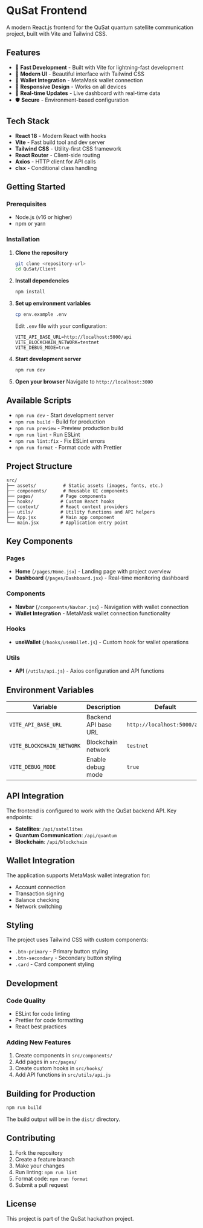 # QuSat Frontend

A modern React.js frontend for the QuSat quantum satellite communication project, built with Vite and Tailwind CSS.

## Features

- 🚀 **Fast Development** - Built with Vite for lightning-fast development
- 🎨 **Modern UI** - Beautiful interface with Tailwind CSS
- 🔗 **Wallet Integration** - MetaMask wallet connection
- 📱 **Responsive Design** - Works on all devices
- 🔄 **Real-time Updates** - Live dashboard with real-time data
- 🛡️ **Secure** - Environment-based configuration

## Tech Stack

- **React 18** - Modern React with hooks
- **Vite** - Fast build tool and dev server
- **Tailwind CSS** - Utility-first CSS framework
- **React Router** - Client-side routing
- **Axios** - HTTP client for API calls
- **clsx** - Conditional class handling

## Getting Started

### Prerequisites

- Node.js (v16 or higher)
- npm or yarn

### Installation

1. **Clone the repository**
   ```bash
   git clone <repository-url>
   cd QuSat/Client
   ```

2. **Install dependencies**
   ```bash
   npm install
   ```

3. **Set up environment variables**
   ```bash
   cp env.example .env
   ```
   Edit `.env` file with your configuration:
   ```env
   VITE_API_BASE_URL=http://localhost:5000/api
   VITE_BLOCKCHAIN_NETWORK=testnet
   VITE_DEBUG_MODE=true
   ```

4. **Start development server**
   ```bash
   npm run dev
   ```

5. **Open your browser**
   Navigate to `http://localhost:3000`

## Available Scripts

- `npm run dev` - Start development server
- `npm run build` - Build for production
- `npm run preview` - Preview production build
- `npm run lint` - Run ESLint
- `npm run lint:fix` - Fix ESLint errors
- `npm run format` - Format code with Prettier

## Project Structure

```
src/
├── assets/          # Static assets (images, fonts, etc.)
├── components/      # Reusable UI components
├── pages/          # Page components
├── hooks/          # Custom React hooks
├── context/        # React context providers
├── utils/          # Utility functions and API helpers
├── App.jsx         # Main app component
└── main.jsx        # Application entry point
```

## Key Components

### Pages
- **Home** (`/pages/Home.jsx`) - Landing page with project overview
- **Dashboard** (`/pages/Dashboard.jsx`) - Real-time monitoring dashboard

### Components
- **Navbar** (`/components/Navbar.jsx`) - Navigation with wallet connection
- **Wallet Integration** - MetaMask wallet connection functionality

### Hooks
- **useWallet** (`/hooks/useWallet.js`) - Custom hook for wallet operations

### Utils
- **API** (`/utils/api.js`) - Axios configuration and API functions

## Environment Variables

| Variable | Description | Default |
|----------|-------------|---------|
| `VITE_API_BASE_URL` | Backend API base URL | `http://localhost:5000/api` |
| `VITE_BLOCKCHAIN_NETWORK` | Blockchain network | `testnet` |
| `VITE_DEBUG_MODE` | Enable debug mode | `true` |

## API Integration

The frontend is configured to work with the QuSat backend API. Key endpoints:

- **Satellites**: `/api/satellites`
- **Quantum Communication**: `/api/quantum`
- **Blockchain**: `/api/blockchain`

## Wallet Integration

The application supports MetaMask wallet integration for:
- Account connection
- Transaction signing
- Balance checking
- Network switching

## Styling

The project uses Tailwind CSS with custom components:
- `.btn-primary` - Primary button styling
- `.btn-secondary` - Secondary button styling
- `.card` - Card component styling

## Development

### Code Quality
- ESLint for code linting
- Prettier for code formatting
- React best practices

### Adding New Features
1. Create components in `src/components/`
2. Add pages in `src/pages/`
3. Create custom hooks in `src/hooks/`
4. Add API functions in `src/utils/api.js`

## Building for Production

```bash
npm run build
```

The build output will be in the `dist/` directory.

## Contributing

1. Fork the repository
2. Create a feature branch
3. Make your changes
4. Run linting: `npm run lint`
5. Format code: `npm run format`
6. Submit a pull request

## License

This project is part of the QuSat hackathon project.
